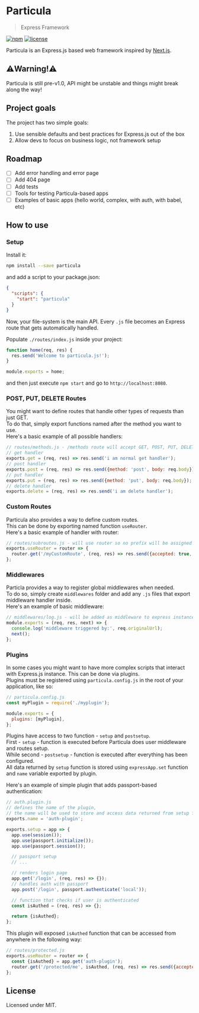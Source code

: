 # Particula

> Express Framework

[![npm](https://img.shields.io/npm/v/particula.svg)](https://www.npmjs.com/package/particula)
[![license](https://img.shields.io/github/license/mashape/apistatus.svg?maxAge=2592000)](https://opensource.org/licenses/MIT)

Particula is an Express.js based web framework inspired by [Next.js](https://nextjs.org/).

## ⚠️Warning!⚠️

Particula is still pre-v1.0, API might be unstable and things might break along the way!

## Project goals

The project has two simple goals:

1. Use sensible defaults and best practices for Express.js out of the box
2. Allow devs to focus on business logic, not framework setup

## Roadmap

- [ ] Add error handling and error page
- [ ] Add 404 page
- [ ] Add tests
- [ ] Tools for testing Particula-based apps
- [ ] Examples of basic apps (hello world, complex, with auth, with babel, etc)

## How to use

### Setup

Install it:

```bash
npm install --save particula
```

and add a script to your package.json:

```json
{
  "scripts": {
    "start": "particula"
  }
}
```

Now, your file-system is the main API. Every `.js` file becomes an Express route that gets automatically handled.

Populate `./routes/index.js` inside your project:

```js
function home(req, res) {
  res.send('Welcome to particula.js!');
}

module.exports = home;
```

and then just execute `npm start` and go to `http://localhost:8080`.

### POST, PUT, DELETE Routes

You might want to define routes that handle other types of requests than just GET.  
To do that, simply export functions named after the method you want to use.  
Here's a basic example of all possible handlers:

```js
// routes/methods.js - /methods route will accept GET, POST, PUT, DELETE
// get handler
exports.get = (req, res) => res.send('i am normal get handler');
// post handler
exports.post = (req, res) => res.send({method: 'post', body: req.body});
// put handler
exports.put = (req, res) => res.send({method: 'put', body: req.body});
// delete handler
exports.delete = (req, res) => res.send('i am delete handler');
```

### Custom Routes

Particula also provides a way to define custom routes.  
This can be done by exporting named function `useRouter`.  
Here's a basic example of handler with router:

```js
// routes/subroutes.js - will use router so no prefix will be assigned
exports.useRouter = router => {
  router.get('/myCustomRoute', (req, res) => res.send({accepted: true, body: req.body}));
};
```

### Middlewares

Particla provides a way to register global middlewares when needed.  
To do so, simply create `middlewares` folder and add any `.js` files that export middleware handler inside.  
Here's an example of basic middleware:

```js
// middlewares/log.js - will be added as middleware to express instance
module.exports = (req, res, next) => {
  console.log('middleware triggered by:', req.originalUrl);
  next();
};
```

### Plugins

In some cases you might want to have more complex scripts that interact with Express.js instance.
This can be done via plugins.  
Plugins must be registered using `particula.config.js` in the root of your application, like so:

```js
// particula.config.js
const myPlugin = require('./myplugin');

module.exports = {
  plugins: [myPlugin],
};
```

Plugins have access to two function - `setup` and `postsetup`.  
First - `setup` - function is executed before Particula does user middleware and routes setup.  
While second - `postsetup` - function is executed after everything has been configured.  
All data returned by `setup` function is stored using `expressApp.set` function and `name` variable exported by plugin.

Here's an example of simple plugin that adds passport-based authentication:

```js
// auth.plugin.js
// defines the name of the plugin,
// the name will be used to store and access data returned from setup function
exports.name = 'auth-plugin';

exports.setup = app => {
  app.use(session());
  app.use(passport.initialize());
  app.use(passport.session());

  // passport setup
  // ...

  // renders login page
  app.get('/login', (req, res) => {});
  // handles auth with passport
  app.post('/login', passport.authenticate('local'));

  // function that checks if user is authenticated
  const isAuthed = (req, res) => {};

  return {isAuthed};
};
```

This plugin will exposed `isAuthed` function that can be accessed from anywhere in the following way:

```js
// routes/protected.js
exports.useRouter = router => {
  const {isAuthed} = app.get('auth-plugin');
  router.get('/protected/me', isAuthed, (req, res) => res.send({accepted: true, body: req.body}));
};
```

## License

Licensed under MIT.
